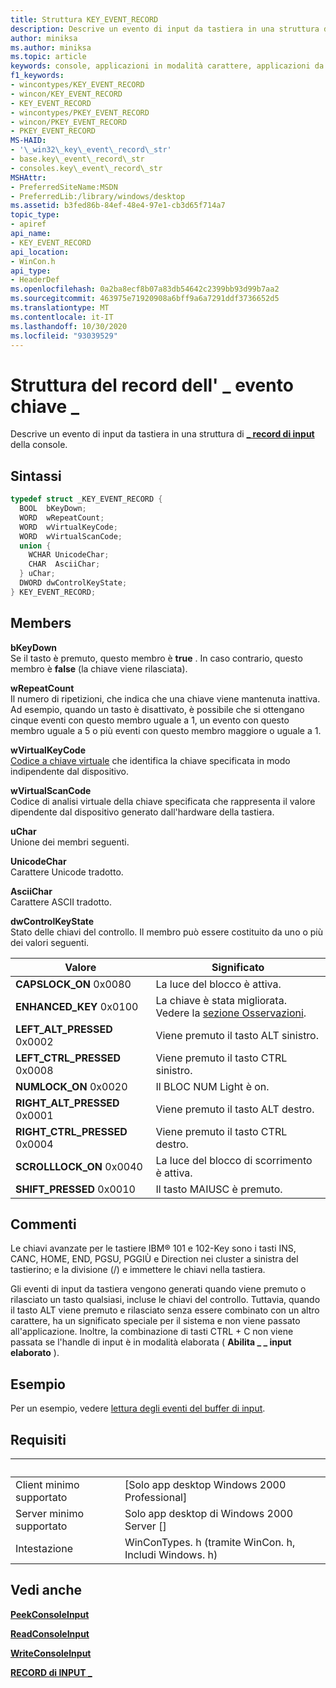 ```yaml
---
title: Struttura KEY_EVENT_RECORD
description: Descrive un evento di input da tastiera in una struttura di record di INPUT della console \_ .
author: miniksa
ms.author: miniksa
ms.topic: article
keywords: console, applicazioni in modalità carattere, applicazioni da riga di comando, applicazioni di terminale, api della console
f1_keywords:
- wincontypes/KEY_EVENT_RECORD
- wincon/KEY_EVENT_RECORD
- KEY_EVENT_RECORD
- wincontypes/PKEY_EVENT_RECORD
- wincon/PKEY_EVENT_RECORD
- PKEY_EVENT_RECORD
MS-HAID:
- '\_win32\_key\_event\_record\_str'
- base.key\_event\_record\_str
- consoles.key\_event\_record\_str
MSHAttr:
- PreferredSiteName:MSDN
- PreferredLib:/library/windows/desktop
ms.assetid: b3fed86b-84ef-48e4-97e1-cb3d65f714a7
topic_type:
- apiref
api_name:
- KEY_EVENT_RECORD
api_location:
- WinCon.h
api_type:
- HeaderDef
ms.openlocfilehash: 0a2ba8ecf8b07a83db54642c2399bb93d99b7aa2
ms.sourcegitcommit: 463975e71920908a6bff9a6a7291ddf3736652d5
ms.translationtype: MT
ms.contentlocale: it-IT
ms.lasthandoff: 10/30/2020
ms.locfileid: "93039529"
---
```

# <a name="key_event_record-structure"></a>Struttura del record dell' \_ evento chiave \_

Descrive un evento di input da tastiera in una struttura di [**\_ record di input**](input-record-str.md) della console.

## <a name="syntax"></a>Sintassi

```C
typedef struct _KEY_EVENT_RECORD {
  BOOL  bKeyDown;
  WORD  wRepeatCount;
  WORD  wVirtualKeyCode;
  WORD  wVirtualScanCode;
  union {
    WCHAR UnicodeChar;
    CHAR  AsciiChar;
  } uChar;
  DWORD dwControlKeyState;
} KEY_EVENT_RECORD;
```

## <a name="members"></a>Members

**bKeyDown**  
Se il tasto è premuto, questo membro è **true** . In caso contrario, questo membro è **false** (la chiave viene rilasciata).

**wRepeatCount**  
Il numero di ripetizioni, che indica che una chiave viene mantenuta inattiva. Ad esempio, quando un tasto è disattivato, è possibile che si ottengano cinque eventi con questo membro uguale a 1, un evento con questo membro uguale a 5 o più eventi con questo membro maggiore o uguale a 1.

**wVirtualKeyCode**  
[Codice a chiave virtuale](https://msdn.microsoft.com/library/windows/desktop/dd375731(v=vs.85).aspx) che identifica la chiave specificata in modo indipendente dal dispositivo.

**wVirtualScanCode**  
Codice di analisi virtuale della chiave specificata che rappresenta il valore dipendente dal dispositivo generato dall'hardware della tastiera.

**uChar**  
Unione dei membri seguenti.

**UnicodeChar**  
Carattere Unicode tradotto.

**AsciiChar**  
Carattere ASCII tradotto.

**dwControlKeyState**  
Stato delle chiavi del controllo. Il membro può essere costituito da uno o più dei valori seguenti.

| Valore | Significato |
|-|-|
| **CAPSLOCK_ON** 0x0080 | La luce del blocco è attiva. |
| **ENHANCED_KEY** 0x0100 | La chiave è stata migliorata. Vedere la [sezione Osservazioni](key-event-record-str.md#remarks). |
| **LEFT_ALT_PRESSED** 0x0002 | Viene premuto il tasto ALT sinistro. |
| **LEFT_CTRL_PRESSED** 0x0008 | Viene premuto il tasto CTRL sinistro. |
| **NUMLOCK_ON** 0x0020 | Il BLOC NUM Light è on. |
| **RIGHT_ALT_PRESSED** 0x0001 | Viene premuto il tasto ALT destro. |
| **RIGHT_CTRL_PRESSED** 0x0004 | Viene premuto il tasto CTRL destro. |
| **SCROLLLOCK_ON** 0x0040 | La luce del blocco di scorrimento è attiva. |
| **SHIFT_PRESSED** 0x0010 | Il tasto MAIUSC è premuto. |

## <a name="remarks"></a>Commenti

Le chiavi avanzate per le tastiere IBM® 101 e 102-Key sono i tasti INS, CANC, HOME, END, PGSU, PGGIÙ e Direction nei cluster a sinistra del tastierino; e la divisione (/) e immettere le chiavi nella tastiera.

Gli eventi di input da tastiera vengono generati quando viene premuto o rilasciato un tasto qualsiasi, incluse le chiavi del controllo. Tuttavia, quando il tasto ALT viene premuto e rilasciato senza essere combinato con un altro carattere, ha un significato speciale per il sistema e non viene passato all'applicazione. Inoltre, la combinazione di tasti CTRL + C non viene passata se l'handle di input è in modalità elaborata ( **Abilita \_ \_ input elaborato** ).

## <a name="examples"></a>Esempio

Per un esempio, vedere [lettura degli eventi del buffer di input](reading-input-buffer-events.md).

## <a name="requirements"></a>Requisiti

| &nbsp; | &nbsp; |
|-|-|
| Client minimo supportato | \[Solo app desktop Windows 2000 Professional\] |
| Server minimo supportato | Solo app desktop di Windows 2000 Server \[\] |
| Intestazione | WinConTypes. h (tramite WinCon. h, Includi Windows. h) |

## <a name="see-also"></a>Vedi anche

[**PeekConsoleInput**](peekconsoleinput.md)

[**ReadConsoleInput**](readconsoleinput.md)

[**WriteConsoleInput**](writeconsoleinput.md)

[**RECORD di INPUT \_**](input-record-str.md)
